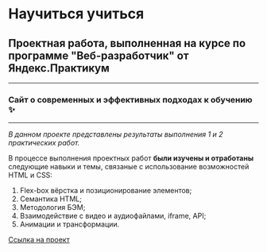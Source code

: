 # Научиться учиться
## Проектная работа, выполненная на курсе по программе "Веб-разработчик" от Яндекс.Практикум  
___
### Сайт о современных и эффективных подходах к обучению :sparkles:
___
*В данном проекте представлены результаты выполнения 1 и 2 практических работ.*  
  
В процессе выполнения проектных работ __были изучены и отработаны__ следующие навыки и темы, связаные с использование возможностей HTML и CSS:  
1. Flex-box вёрстка и позиционирование элементов;
2. Семантика HTML;
3. Методология БЭМ;
4. Взаимодействие с видео и аудиофайлами, iframe, API;
5. Анимации и трансформации.

[Ссылка на проект](https://chill-peppa.github.io/how-to-learn/index.html)


